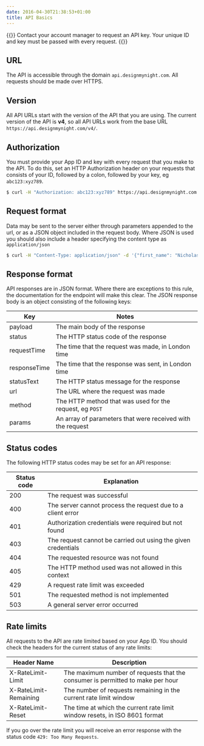 ```yaml
---
date: 2016-04-30T21:38:53+01:00
title: API Basics
---
```


{{<note title="Before you begin">}}
Contact your account manager to request an API key. Your unique ID and key must be passed with every request.
{{</note>}}

## URL

The API is accessible through the domain `api.designmynight.com`. All requests should be made over HTTPS.


## Version

All API URLs start with the version of the API that you are using. The current version of the API is **v4**, so all API URLs work from the base URL `https://api.designmynight.com/v4/`. 


## Authorization

You must provide your App ID and key with every request that you make to the API. To do this, set an HTTP Authorization header on your requests that consists of your ID, followed by a colon, followed by your key, eg `abc123:xyz789`.

```bash
$ curl -H "Authorization: abc123:xyz789" https://api.designmynight.com
```


## Request format

Data may be sent to the server either through parameters appended to the url, or as a JSON object included in the request body. Where JSON is used you should also include a header specifying the content type as `application/json`

```bash
$ curl -H "Content-Type: application/json" -d '{"first_name": "Nicholas"}' https://api.designmynight.com
```


## Response format

API responses are in JSON format. Where there are exceptions to this rule, the documentation for the endpoint will make this clear. The JSON response body is an object consisting of the following keys:

Key | Notes
----|----
payload | The main body of the response
status | The HTTP status code of the response
requestTime | The time that the request was made, in London time
responseTime | The time that the response was sent, in London time
statusText | The HTTP status message for the response
url | The URL where the request was made
method | The HTTP method that was used for the request, eg `POST`
params | An array of parameters that were received with the request


## Status codes

The following HTTP status codes may be set for an API response:

Status code | Explanation
----- | -----
200 | The request was successful
400 | The server cannot process the request due to a client error
401 | Authorization credentials were required but not found
403 | The request cannot be carried out using the given credentials
404 | The requested resource was not found
405 | The HTTP method used was not allowed in this context
429 | A request rate limit was exceeded
501 | The requested method is not implemented
503 | A general server error occurred


## Rate limits

All requests to the API are rate limited based on your App ID. You should check the headers for the current status of any rate limits:

Header Name | Description
----- | -----
X-RateLimit-Limit | The maximum number of requests that the consumer is permitted to make per hour
X-RateLimit-Remaining | The number of requests remaining in the current rate limit window
X-RateLimit-Reset | The time at which the current rate limit window resets, in ISO 8601 format

If you go over the rate limit you will receive an error response with the status code `429: Too Many Requests`. 
